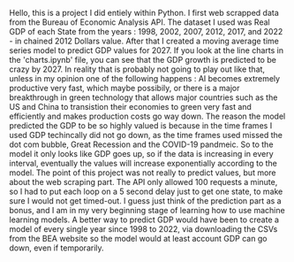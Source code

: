 Hello, this is a project I did entiely within Python. I first web scrapped data from the Bureau of Economic Analysis API. The dataset I used was Real GDP of each State from the years : 1998, 2002, 2007, 2012, 2017, and 2022 - in chained 2012 Dollars value. After that I created a moving average time series model to predict GDP values for 2027. If you look at the line 
charts in the 'charts.ipynb' file, you can see that the GDP growth is predicted to be crazy by 2027. In reality that is probably not going to play out like that, unless in my opinion one of the following happens : AI becomes extremely productive very fast, which maybe possibily, or there is a major breakthrough in green technology that allows major countries such
as the US and China to transistion their economies to green very fast and efficiently and makes production costs go way down. The reason the model predicted the GDP to be so highly valued is because in the time frames I used GDP techincally did not go down, as the time frames used missed the dot com bubble, Great Recession and the COVID-19 pandmeic. So to the 
model it only looks like GDP goes up, so if the data is increasing in every interval, eventually the values will increase exponentially according to the model. The point of this project was not really to predict values, but more about the web scraping part. The API only allowed 100 requests a minute, so I had to put each loop on a 5 second delay just to get one state, to make sure I would not get timed-out. I guess just think of the prediction part as a bonus, and I am in my very beginning stage of learning how to use machine learning models. A better way to predict GDP would have been to create a model of every single year since 1998 to 2022, via downloading the CSVs from the BEA website so the model would at least account
GDP can go down, even if temporarily.
